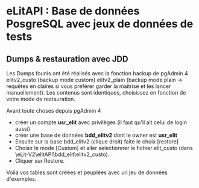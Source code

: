 # eLitAPI : Base de données PosgreSQL avec jeux de données de tests 

## Dumps & restauration avec JDD
Les Dumps founis ont été réalisés avec la fonction backup de pgAdmin 4
elitv2_custo (backup mode custom)
elitv2_plain (backup mode plain -> requêtes en claires si vous préférer garder la maitrise et les lancer manuellement).
Les contenus sont identiques, choisissez en fonction de votre mode de restauration.

Avant toute choses depuis pgAdmin 4
- créer un compte **usr_elit** avec privilèges (il faut qu'il ait celui de login aussi)
- créer une base de données **bdd_elitv2** dont le owner est **usr_elit**
- Ensuite sur la base bdd_elitv2 (clique droit) faite le choix [restore]
- Choisir le mode [Custom] et aller selectionner le fichier elit_custo (dans \eLit-V2\elitAPI\bdd_elit\elitv2_custo).
- Cliquer sur Restore.

Voila vos tables sont créées et peuplées avec un jeu de données d'exemples.

